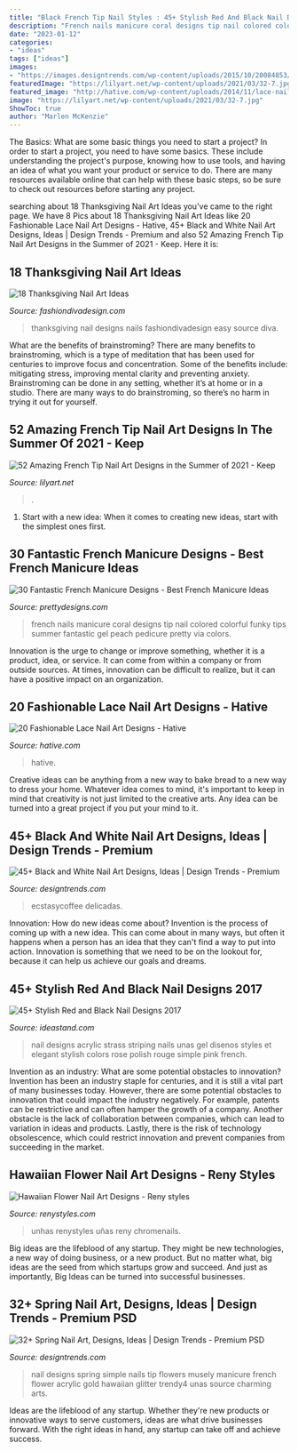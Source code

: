 ```yaml
---
title: "Black French Tip Nail Styles : 45+ Stylish Red And Black Nail Designs 2017"
description: "French nails manicure coral designs tip nail colored colorful funky tips summer fantastic gel peach pedicure pretty via colors"
date: "2023-01-12"
categories:
- "ideas"
tags: ["ideas"]
images:
- "https://images.designtrends.com/wp-content/uploads/2015/10/20084853/Black-and-White-nail-art-designs.jpg"
featuredImage: "https://lilyart.net/wp-content/uploads/2021/03/32-7.jpg"
featured_image: "http://hative.com/wp-content/uploads/2014/11/lace-nail-art-designs/16-fashionable-lace-nail-art-designs.jpg"
image: "https://lilyart.net/wp-content/uploads/2021/03/32-7.jpg"
ShowToc: true
author: "Marlen McKenzie"
---
```



The Basics: What are some basic things you need to start a project?
In order to start a project, you need to have some basics. These include understanding the project's purpose, knowing how to use tools, and having an idea of what you want your product or service to do. There are many resources available online that can help with these basic steps, so be sure to check out resources before starting any project.

	

		
searching about 18 Thanksgiving Nail Art Ideas you've came to the right page. We have 8 Pics about 18 Thanksgiving Nail Art Ideas like 20 Fashionable Lace Nail Art Designs - Hative, 45+ Black and White Nail Art Designs, Ideas | Design Trends - Premium and also 52 Amazing French Tip Nail Art Designs in the Summer of 2021 - Keep. Here it is:
		
    
## 18 Thanksgiving Nail Art Ideas

<img loading=lazy src="http://www.fashiondivadesign.com/wp-content/uploads/2013/11/DSCI3253.jpg" onerror="this.onerror=null;this.src='https://tse4.mm.bing.net/th?id=OIP.RlZ_Rrvn887V4seormbquAHaF9&amp;pid=15.1';" alt="18 Thanksgiving Nail Art Ideas">

_Source: fashiondivadesign.com_

>thanksgiving nail designs nails fashiondivadesign easy source diva. 

	

What are the benefits of brainstroming?
There are many benefits to brainstroming, which is a type of meditation that has been used for centuries to improve focus and concentration. Some of the benefits include: mitigating stress, improving mental clarity and preventing anxiety. Brainstroming can be done in any setting, whether it’s at home or in a studio. There are many ways to do brainstroming, so there’s no harm in trying it out for yourself.

    
## 52 Amazing French Tip Nail Art Designs In The Summer Of 2021 - Keep

<img loading=lazy src="https://lilyart.net/wp-content/uploads/2021/03/32-7.jpg" onerror="this.onerror=null;this.src='https://tse2.mm.bing.net/th?id=OIP.0TRD7mDpFClXvaJgataUmwHaLD&amp;pid=15.1';" alt="52 Amazing French Tip Nail Art Designs in the Summer of 2021 - Keep">

_Source: lilyart.net_

>. 

	

1. Start with a new idea: When it comes to creating new ideas, start with the simplest ones first.

    
## 30 Fantastic French Manicure Designs - Best French Manicure Ideas

<img loading=lazy src="http://www.prettydesigns.com/wp-content/uploads/2014/07/Coral-French-Nails.jpg" onerror="this.onerror=null;this.src='https://tse4.mm.bing.net/th?id=OIP.luC_yBlmfqd4Wkbq8f6NVgHaKE&amp;pid=15.1';" alt="30 Fantastic French Manicure Designs - Best French Manicure Ideas">

_Source: prettydesigns.com_

>french nails manicure coral designs tip nail colored colorful funky tips summer fantastic gel peach pedicure pretty via colors. 

	

Innovation is the urge to change or improve something, whether it is a product, idea, or service. It can come from within a company or from outside sources. At times, innovation can be difficult to realize, but it can have a positive impact on an organization.

    
## 20 Fashionable Lace Nail Art Designs - Hative

<img loading=lazy src="http://hative.com/wp-content/uploads/2014/11/lace-nail-art-designs/16-fashionable-lace-nail-art-designs.jpg" onerror="this.onerror=null;this.src='https://tse1.mm.bing.net/th?id=OIP.H0Mvb0wJt-2Mi9Vbn1obGwHaJd&amp;pid=15.1';" alt="20 Fashionable Lace Nail Art Designs - Hative">

_Source: hative.com_

>hative. 

	

Creative ideas can be anything from a new way to bake bread to a new way to dress your home. Whatever idea comes to mind, it's important to keep in mind that creativity is not just limited to the creative arts. Any idea can be turned into a great project if you put your mind to it.

    
## 45+ Black And White Nail Art Designs, Ideas | Design Trends - Premium

<img loading=lazy src="https://images.designtrends.com/wp-content/uploads/2015/10/20084853/Black-and-White-nail-art-designs.jpg" onerror="this.onerror=null;this.src='https://tse1.mm.bing.net/th?id=OIP.yW-2ZXQthS42tIR23r1F-QHaJ3&amp;pid=15.1';" alt="45+ Black and White Nail Art Designs, Ideas | Design Trends - Premium">

_Source: designtrends.com_

>ecstasycoffee delicadas. 

	

Innovation: How do new ideas come about?
Invention is the process of coming up with a new idea. This can come about in many ways, but often it happens when a person has an idea that they can't find a way to put into action. Innovation is something that we need to be on the lookout for, because it can help us achieve our goals and dreams.

    
## 45+ Stylish Red And Black Nail Designs 2017

<img loading=lazy src="http://ideastand.com/wp-content/uploads/2016/01/red-and-black-nail-designs/38-red-black-nail-designs.jpg" onerror="this.onerror=null;this.src='https://tse3.mm.bing.net/th?id=OIP.6WY-h75evYMHRraFlL4CEwHaLH&amp;pid=15.1';" alt="45+ Stylish Red and Black Nail Designs 2017">

_Source: ideastand.com_

>nail designs acrylic strass striping nails unas gel disenos styles et elegant stylish colors rose polish rouge simple pink french. 

	

Invention as an industry: What are some potential obstacles to innovation?
Invention has been an industry staple for centuries, and it is still a vital part of many businesses today. However, there are some potential obstacles to innovation that could impact the industry negatively. For example, patents can be restrictive and can often hamper the growth of a company. Another obstacle is the lack of collaboration between companies, which can lead to variation in ideas and products. Lastly, there is the risk of technology obsolescence, which could restrict innovation and prevent companies from succeeding in the market.

    
## Hawaiian Flower Nail Art Designs - Reny Styles

<img loading=lazy src="https://renystyles.com/wp-content/uploads/2018/08/7620286053b580af64c24af30fffdabd.jpg" onerror="this.onerror=null;this.src='https://tse3.mm.bing.net/th?id=OIP.vpwZlzPhRsmhq6kt7PkxjQHaKD&amp;pid=15.1';" alt="Hawaiian Flower Nail Art Designs - Reny styles">

_Source: renystyles.com_

>unhas renystyles uñas reny chromenails. 

	

Big ideas are the lifeblood of any startup. They might be new technologies, a new way of doing business, or a new product. But no matter what, big ideas are the seed from which startups grow and succeed. And just as importantly, Big Ideas can be turned into successful businesses.

    
## 32+ Spring Nail Art, Designs, Ideas | Design Trends - Premium PSD

<img loading=lazy src="https://images.designtrends.com/wp-content/uploads/2015/10/30130627/Spring-Nail-Designs41.jpg" onerror="this.onerror=null;this.src='https://tse4.mm.bing.net/th?id=OIP.H5mhwjjYU2M1XmxZIW-8owHaKO&amp;pid=15.1';" alt="32+ Spring Nail Art, Designs, Ideas | Design Trends - Premium PSD">

_Source: designtrends.com_

>nail designs spring simple nails tip flowers musely manicure french flower acrylic gold hawaiian glitter trendy4 unas source charming arts. 

	

Ideas are the lifeblood of any startup. Whether they're new products or innovative ways to serve customers, ideas are what drive businesses forward. With the right ideas in hand, any startup can take off and achieve success.


